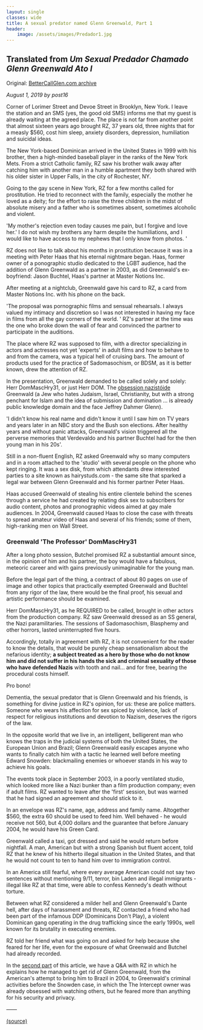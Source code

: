 ```yaml
---
layout: single
classes: wide
title: A sexual predator named Glenn Greenwald, Part 1
header:
    image: /assets/images/Predador1.jpg
---
```


<!-- markdownlint-disable MD036 -->


<!-- by room16 -->

## Translated from _Um Sexual Predador Chamado Glenn Greenwald Ato I_
Original: [BetterCallGlen.com archive](https://web.archive.org/web/20190803233836/https://bettercallglenn.com/um-predador-sexual-chamado-glenn-greenwald-ato-i/)

_August 1, 2019 by post16_

<!-- ![image-center](/assets/images/Predador1.jpg){: .align-center} -->

Corner of Lorimer Street and Devoe Street in Brooklyn, New York. I leave the station and an SMS (yes, the good old SMS) informs me that my guest is already waiting at the agreed place. The place is not far from another point that almost sixteen years ago brought RZ, 37 years old, three nights that for a measly $560, cost him sleep, anxiety disorders, depression, humiliation and suicidal ideas.

The New York-based Dominican arrived in the United States in 1999 with his brother, then a high-minded baseball player in the ranks of the New York Mets. From a strict Catholic family, RZ saw his brother walk away after catching him with another man in a humble apartment they both shared with his older sister in Upper Falls, in the city of Rochester, NY.

Going to the gay scene in New York, RZ for a few months called for prostitution. He tried to reconnect with the family, especially the mother he loved as a deity; for the effort to raise the three children in the midst of absolute misery and a father who is sometimes absent, sometimes alcoholic and violent.

'My mother's rejection even today causes me pain, but I forgive and love her.' I do not wish my brothers any harm despite the humiliations, and I would like to have access to my nephews that I only know from photos. '

RZ does not like to talk about his months in prostitution because it was in a meeting with Peter Haas that his eternal nightmare began. Haas, former owner of a ponographic studio dedicated to the LGBT audience, had the addition of Glenn Greenwald as a partner in 2003, as did Greenwald's ex-boyfriend: Jason Buchtel, Haas's partner at Master Notions Inc.

After meeting at a nightclub, Greenwald gave his card to RZ, a card from Master Notions Inc. with his phone on the back.

'The proposal was pornographic films and sensual rehearsals. I always valued my intimacy and discretion so I was not interested in having my face in films from all the gay corners of the world. ' RZ's partner at the time was the one who broke down the wall of fear and convinced the partner to participate in the auditions.

The place where RZ was supposed to film, with a director specializing in actors and actresses not yet 'experts' in adult films and how to behave to and from the camera, was a typical hell of cruising bars. The amount of products used for the practice of Sadomasochism, or BDSM, as it is better known, drew the attention of RZ.

In the presentation, Greenwald demanded to be called solely and solely: Herr DomMascHry31, or just Herr DOM. The [obsession nazistóide][1] Greenwald (a Jew who hates Judaism, Israel, Christianity, but with a strong penchant for Islam and the idea of submission and domination ... is already public knowledge domain and the face Jeffrey Dahmer Glenn).

'I didn't know his real name and didn't know it until I saw him on TV years and years later in an NBC story and the Bush son elections. After healthy years and without panic attacks, Greenwald's vision triggered all the perverse memories that Verdevaldo and his partner Buchtel had for the then young man in his 20s'.

Still in a non-fluent English, RZ asked Greenwald why so many computers and in a room attached to the 'studio' with several people on the phone who kept ringing. It was a sex disk, from which attendants drew interested parties to a site known as hairystuds.com - the same site that sparked a legal war between Glenn Greenwald and his former partner Peter Haas.

Haas accused Greenwald of stealing his entire clientele behind the scenes through a service he had created by relating disk sex to subscribers for audio content, photos and pronographic videos aimed at gay male audiences. In 2004, Greenwald caused Haas to close the case with threats to spread amateur video of Haas and several of his friends; some of them, high-ranking men on Wall Street.

### Greenwald 'The Professor' DomMascHry31

After a long photo session, Butchel promised RZ a substantial amount since, in the opinion of him and his partner, the boy would have a fabulous, meteoric career and with gains previously unimaginable for the young man.

Before the legal part of the thing, a contract of about 80 pages on use of image and other topics that practically exempted Greenwald and Buchtel from any rigor of the law, there would be the final proof, his sexual and artistic performance should be examined.

Herr DomMascHry31, as he REQUIRED to be called, brought in other actors from the production company. RZ saw Greenwald dressed as an SS general, the Nazi paramilitaries. The sessions of Sadomasochism, Blasphemy and other horrors, lasted uninterrupted five hours.

Accordingly, totally in agreement with RZ, it is not convenient for the reader to know the details, that would be purely cheap sensationalism about the nefarious identity; __a subject treated as a hero by those who do not know him and did not suffer in his hands the sick and criminal sexuality of those who have defended Nazis__ with tooth and nail... and for free, bearing the procedural costs himself.

Pro bono!

Dementia, the sexual predator that is Glenn Greenwald and his friends, is something for divine justice in RZ's opinion, for us: these are police matters. Someone who wears his affection for sex spiced by violence, lack of respect for religious institutions and devotion to Nazism, deserves the rigors of the law.

In the opposite world that we live in, an intelligent, belligerent man who knows the traps in the judicial systems of both the United States, the European Union and Brazil; Glenn Greenwald easily escapes anyone who wants to finally catch him with a tactic he learned well before meeting Edward Snowden: blackmailing enemies or whoever stands in his way to achieve his goals.

The events took place in September 2003, in a poorly ventilated studio, which looked more like a Nazi bunker than a film production company; even if adult films. RZ wanted to leave after the 'first' session, but was warned that he had signed an agreement and should stick to it.

In an envelope was RZ's name, age, address and family name. Altogether $560, the extra 60 should be used to feed him. Well behaved - he would receive not 560, but 4,000 dollars and the guarantee that before January 2004, he would have his Green Card.

Greenwald called a taxi, got dressed and said he would return before nightfall. A man, American but with a strong Spanish but fluent accent, told RZ that he knew of his hitherto illegal situation in the United States, and that he would not count to ten to hand him over to immigration control.

In an America still fearful, where every average American could not say two sentences without mentioning 9/11, terror, bin Laden and illegal immigrants - illegal like RZ at that time, were able to confess Kennedy's death without torture.

Between what RZ considered a milder hell and Glenn Greenwald's Dante hell, after days of harassment and threats, RZ contacted a friend who had been part of the infamous DDP (Dominicans Don't Play), a violent Dominican gang operating in the drug trafficking since the early 1990s, well known for its brutality in executing enemies.

RZ told her friend what was going on and asked for help because she feared for her life, even for the exposure of what Greenwald and Butchel had already recorded.

In the [second part](predator-part-2.md) of this article, we have a Q&A with RZ in which he explains how he managed to get rid of Glenn Greenwald, from the American's attempt to bring him to Brazil in 2004, to Greenwald's criminal activities before the Snowden case, in which the The Intercept owner was already obsessed with watching others, but he feared more than anything for his security and privacy.

&mdash;&mdash;

[(source)](https://web.archive.org/web/20190803233836/https://bettercallglenn.com/um-predador-sexual-chamado-glenn-greenwald-ato-i/)

[1]: https://www.newyorker.com/magazine/2018/09/03/glenn-greenwald-the-bane-of-their-resistance
